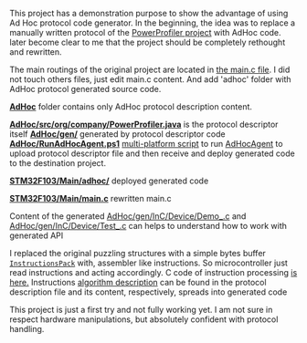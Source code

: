 This project has a demonstration purpose to show the advantage of using Ad Hoc protocol code generator.
In the beginning, the idea was to replace a manually written protocol of the [PowerProfiler project](https://github.com/pvvx/STM32INA2xxPowerProfiler) with AdHoc code.
later become clear to me that the project should be completely rethought and rewritten.

The main routings of the original project are located in [the main.c file](https://github.com/pvvx/STM32INA2xxPowerProfiler/blob/master/STM32F103/Main/main.c). I did not touch others files, just edit main.c content. And add 'adhoc' folder with AdHoc protocol generated source code. 

[**AdHoc**](https://github.com/cheblin/I2C-SensorsDataCollector/tree/master/AdHoc) folder contains only AdHoc protocol description content.  

[**AdHoc/src/org/company/PowerProfiler.java**](https://github.com/cheblin/I2C-SensorsDataCollector/blob/master/AdHoc/src/org/company/PowerProfiler.java) is the protocol descriptor itself
[**AdHoc/gen/**](https://github.com/cheblin/I2C-SensorsDataCollector/tree/master/AdHoc/gen) generated by protocol descriptor code  
[**AdHoc/RunAdHocAgent.ps1**](https://github.com/cheblin/I2C-SensorsDataCollector/blob/master/AdHoc/RunAdHocAgent.ps1) [multi-platform script](https://docs.microsoft.com/en-us/powershell/scripting/install/installing-powershell-core-on-linux?view=powershell-7) to run [AdHocAgent](https://github.com/cheblin/AdHocAgent) to upload protocol descriptor file and then receive and deploy generated code to the destination project.

[**STM32F103/Main/adhoc/**](https://github.com/cheblin/I2C-SensorsDataCollector/tree/master/STM32F103/Main/adhoc) deployed generated code

[**STM32F103/Main/main.c**](https://github.com/cheblin/I2C-SensorsDataCollector/blob/master/STM32F103/Main/main.c) rewritten main.c

Content of the generated [AdHoc/gen/InC/Device/Demo_.c](https://github.com/cheblin/I2C-SensorsDataCollector/blob/master/AdHoc/gen/InC/Device/Demo_.c) and [AdHoc/gen/InC/Device/Test_.c](https://github.com/cheblin/I2C-SensorsDataCollector/blob/master/AdHoc/gen/InC/Device/Test_.c) can helps to understand how to work with generated API


I replaced the original puzzling structures with a simple bytes buffer [`InstructionsPack`](https://github.com/cheblin/I2C-SensorsDataCollector/blob/master/AdHoc/src/org/company/PowerProfiler.java#L84) with, assembler like instructions. So microcontroller just read instructions and acting accordingly.
C code of instruction processing [is here.](https://github.com/cheblin/I2C-SensorsDataCollector/blob/master/STM32F103/Main/main.c#L94)
Instructions [algorithm description](https://github.com/cheblin/I2C-SensorsDataCollector/blob/master/AdHoc/src/org/company/PowerProfiler.java#L59) can be found in the protocol description file and its content, respectively, spreads into generated code

This project is just a first try and not fully working yet. I am not sure in respect hardware manipulations, but absolutely confident with protocol handling.

